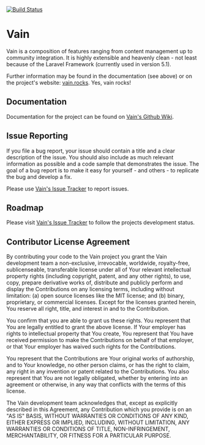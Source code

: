 [![Build Status](https://magnum.travis-ci.com/fgreinus/vain.svg?token=NzeaMJdyF4VTovkWzfyp&branch=master)](https://magnum.travis-ci.com/fgreinus/vain)
# Vain

Vain is a composition of features ranging from content management up to community integration. It is highly extensible and heavenly clean - not least because of the Laravel Framework (currently used in version 5.1).

Further information may be found in the documentation (see above) or on the project's website: [vain.rocks](http://www.vain.rocks). Yes, vain rocks!

## Documentation

Documentation for the project can be found on [Vain's Github Wiki](https://github.com/fgreinus/vain/wiki).

## Issue Reporting

If you file a bug report, your issue should contain a title and a clear description of the issue. You should also include as much relevant information as possible and a code sample that demonstrates the issue. The goal of a bug report is to make it easy for yourself - and others - to replicate the bug and develop a fix.

Please use [Vain's Issue Tracker](https://github.com/fgreinus/vain/issues) to report issues.

## Roadmap

Please visit [Vain's Issue Tracker](https://github.com/fgreinus/vain/issues) to follow the projects development status.

## Contributor License Agreement

By contributing your code to the Vain project you grant the Vain development team a non-exclusive, irrevocable, worldwide, royalty-free, sublicenseable, transferable license under all of Your relevant intellectual property rights (including copyright, patent, and any other rights), to use, copy, prepare derivative works of, distribute and publicly perform and display the Contributions on any licensing terms, including without limitation: (a) open source licenses like the MIT license; and (b) binary, proprietary, or commercial licenses. Except for the licenses granted herein, You reserve all right, title, and interest in and to the Contribution.

You confirm that you are able to grant us these rights. You represent that You are legally entitled to grant the above license. If Your employer has rights to intellectual property that You create, You represent that You have received permission to make the Contributions on behalf of that employer, or that Your employer has waived such rights for the Contributions.

You represent that the Contributions are Your original works of authorship, and to Your knowledge, no other person claims, or has the right to claim, any right in any invention or patent related to the Contributions. You also represent that You are not legally obligated, whether by entering into an agreement or otherwise, in any way that conflicts with the terms of this license.

The Vain development team acknowledges that, except as explicitly described in this Agreement, any Contribution which you provide is on an "AS IS" BASIS, WITHOUT WARRANTIES OR CONDITIONS OF ANY KIND, EITHER EXPRESS OR IMPLIED, INCLUDING, WITHOUT LIMITATION, ANY WARRANTIES OR CONDITIONS OF TITLE, NON-INFRINGEMENT, MERCHANTABILITY, OR FITNESS FOR A PARTICULAR PURPOSE.
